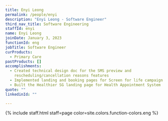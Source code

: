 ```yaml
---
title: Enyi Leong
permalink: /people/enyi
description: "Enyi Leong - Software Engineer"
third_nav_title: Software Engineering
staffId: enyi
name: Enyi Leong
joinDate: January 3, 2023
functionId: eng
jobTitle: Software Engineer
curProducts:
  - Primary Care
pastProducts: []
accomplishments:
  - Created technical design doc for the SMS preview and
    rescheduling/cancellation reasons features
  - Implemented landing and booking pages for Screen for life campaign
  - Built the Healthier SG landing page for Health Appointment System
quote: ""
linkedinId: ""

---
```


{% include staff.html staff=page color=site.colors.function-colors.eng %}

